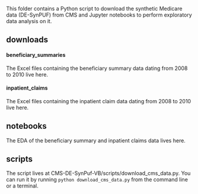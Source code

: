This folder contains a Python script to download the synthetic Medicare data (DE-SynPUF) from CMS and Jupyter notebooks to perform exploratory data analysis on it.


## downloads
#### beneficiary_summaries
The Excel files containing the beneficiary summary data dating from 2008 to 2010 live here.

#### inpatient_claims
The Excel files containing the inpatient claim data dating from 2008 to 2010 live here.

## notebooks
The EDA of the beneficiary summary and inpatient claims data lives here.

## scripts
The script lives at CMS-DE-SynPuf-VB/scripts/download_cms_data.py. You can run it by running `python download_cms_data.py` from the command line or a terminal.

